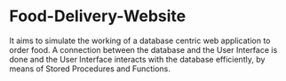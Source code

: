 # Food-Delivery-Website

It aims to simulate the working of a database centric web application to order food. A connection between the database and the User Interface is done and the User Interface interacts with the database efficiently, by means of Stored Procedures and Functions.

